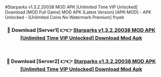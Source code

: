 #Starparks v1.3.2.20038 MOD APK [Unlimited Time VIP Unlocked] Download [MOD Full Game] MOD APK (Latest Version) [APK-MOD] - APK Unlocked - [Unlimited Coins No Watermark Premium] fnyeb



<div align="center">

<h3>🔴 Download [Server1] 👉👉 <a href="https://momento.my/?title=Starparks_v1.3.2.20038_MOD_APK_[Unlimited_Time_VIP_Unlocked]_Download">Starparks v1.3.2.20038 MOD APK [Unlimited Time VIP Unlocked] Download Mod Apk</a></h3><br>

<h3>🔴 Download [Server2] 👉👉 <a href="https://momento.my/?title=Starparks_v1.3.2.20038_MOD_APK_[Unlimited_Time_VIP_Unlocked]_Download">Starparks v1.3.2.20038 MOD APK [Unlimited Time VIP Unlocked] Download Mod Apk</a></h3>
</div>
